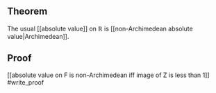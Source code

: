 ## Theorem
The usual [[absolute value]] on $\mathbb R$ is [[non-Archimedean absolute value|Archimedean]].
## Proof
[[absolute value on F is non-Archimedean iff image of Z is less than 1]] #write_proof 